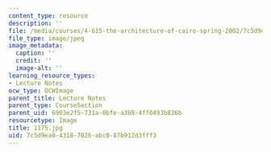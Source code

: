```yaml
---
content_type: resource
description: ''
file: /media/courses/4-615-the-architecture-of-cairo-spring-2002/7c5d9ea043187026abc087b912d3fff3_1175.jpg
file_type: image/jpeg
image_metadata:
  caption: ''
  credit: ''
  image-alt: ''
learning_resource_types:
- Lecture Notes
ocw_type: OCWImage
parent_title: Lecture Notes
parent_type: CourseSection
parent_uid: 6903e2f5-731a-0bfe-a3b8-4ff0493b836b
resourcetype: Image
title: 1175.jpg
uid: 7c5d9ea0-4318-7026-abc0-87b912d3fff3
---
```

